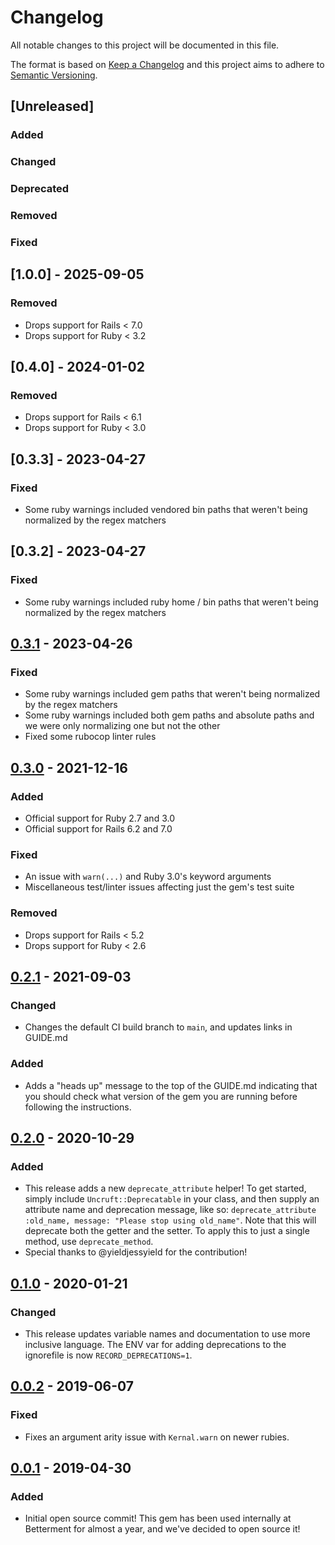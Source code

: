 # Changelog
All notable changes to this project will be documented in this file.

The format is based on [Keep a Changelog](http://keepachangelog.com/en/1.0.0/)
and this project aims to adhere to [Semantic Versioning](http://semver.org/spec/v2.0.0.html).

## [Unreleased]
### Added <!-- for new features. -->
### Changed <!-- for changes in existing functionality. -->
### Deprecated <!-- for soon-to-be removed features. -->
### Removed <!-- for now removed features. -->
### Fixed <!-- for any bug fixes. -->

## [1.0.0] - 2025-09-05
### Removed <!-- for now removed features. -->
- Drops support for Rails < 7.0
- Drops support for Ruby < 3.2

## [0.4.0] - 2024-01-02
### Removed <!-- for now removed features. -->
- Drops support for Rails < 6.1
- Drops support for Ruby < 3.0

## [0.3.3] - 2023-04-27
### Fixed
- Some ruby warnings included vendored bin paths that weren't being normalized by the
  regex matchers

## [0.3.2] - 2023-04-27
### Fixed
- Some ruby warnings included ruby home / bin paths that weren't being normalized by the
  regex matchers

## [0.3.1] - 2023-04-26
### Fixed
- Some ruby warnings included gem paths that weren't being normalized by the
  regex matchers
- Some ruby warnings included both gem paths and absolute paths and we were
  only normalizing one but not the other
- Fixed some rubocop linter rules

## [0.3.0] - 2021-12-16
### Added
- Official support for Ruby 2.7 and 3.0
- Official support for Rails 6.2 and 7.0
### Fixed
- An issue with `warn(...)` and Ruby 3.0's keyword arguments
- Miscellaneous test/linter issues affecting just the gem's test suite
### Removed
- Drops support for Rails < 5.2
- Drops support for Ruby < 2.6

## [0.2.1] - 2021-09-03
### Changed
- Changes the default CI build branch to `main`, and updates links in GUIDE.md
### Added
- Adds a "heads up" message to the top of the GUIDE.md indicating that you
  should check what version of the gem you are running before following the
  instructions.

## [0.2.0] - 2020-10-29
### Added
- This release adds a new `deprecate_attribute` helper! To get started, simply
  include `Uncruft::Deprecatable` in your class, and then supply an attribute
  name and deprecation message, like so: `deprecate_attribute :old_name,
  message: "Please stop using old_name"`. Note that this will deprecate both
  the getter and the setter. To apply this to just a single method, use
  `deprecate_method`.
- Special thanks to @yieldjessyield for the contribution!

## [0.1.0] - 2020-01-21
### Changed
- This release updates variable names and documentation to use more inclusive
  language. The ENV var for adding deprecations to the ignorefile is now
  `RECORD_DEPRECATIONS=1`.

## [0.0.2] - 2019-06-07
### Fixed
- Fixes an argument arity issue with `Kernal.warn` on newer rubies.

## [0.0.1] - 2019-04-30
### Added
- Initial open source commit! This gem has been used internally at Betterment
  for almost a year, and we've decided to open source it!

[0.3.1]: https://github.com/betterment/uncruft/compare/v0.3.0...v0.3.1
[0.3.0]: https://github.com/betterment/uncruft/compare/v0.2.1...v0.3.0
[0.2.1]: https://github.com/betterment/uncruft/compare/v0.2.0...v0.2.1
[0.2.0]: https://github.com/betterment/uncruft/compare/v0.1.0...v0.2.0
[0.1.0]: https://github.com/betterment/uncruft/compare/v0.0.2...v0.1.0
[0.0.2]: https://github.com/betterment/uncruft/compare/v0.0.1...v0.0.2
[0.0.1]: https://github.com/betterment/uncruft/releases/tag/v0.0.1

